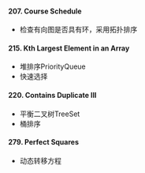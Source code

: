 #### 207. Course Schedule
* 检查有向图是否具有环，采用拓扑排序

#### 215. Kth Largest Element in an Array
* 堆排序PriorityQueue
* 快速选择

#### 220. Contains Duplicate III
* 平衡二叉树TreeSet
* 桶排序

#### 279. Perfect Squares

- 动态转移方程